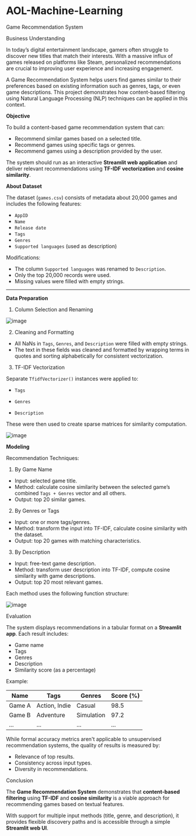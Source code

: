 # AOL-Machine-Learning
Game Recommendation System



Business Understanding

In today’s digital entertainment landscape, gamers often struggle to discover new titles that match their interests. With a massive influx of games released on platforms like Steam, personalized recommendations are crucial to improving user experience and increasing engagement.

A Game Recommendation System helps users find games similar to their preferences based on existing information such as genres, tags, or even game descriptions. This project demonstrates how content-based filtering using Natural Language Processing (NLP) techniques can be applied in this context.



**Objective**

To build a content-based game recommendation system that can:

* Recommend similar games based on a selected title.
* Recommend games using specific tags or genres.
* Recommend games using a description provided by the user.

The system should run as an interactive **Streamlit web application** and deliver relevant recommendations using **TF-IDF vectorization** and **cosine similarity**.



**About Dataset**

The dataset (`games.csv`) consists of metadata about 20,000 games and includes the following features:

* `AppID`
* `Name`
* `Release date`
* `Tags`
* `Genres`
* `Supported languages` (used as description)

Modifications:

* The column `Supported languages` was renamed to `Description`.
* Only the top 20,000 records were used.
* Missing values were filled with empty strings.

------------------------------------------------------

**Data Preparation**

1. Column Selection and Renaming

![image](https://github.com/user-attachments/assets/079908d3-84ae-406d-bb11-1f8a499eb230)


2. Cleaning and Formatting

* All NaNs in `Tags`, `Genres`, and `Description` were filled with empty strings.
* The text in these fields was cleaned and formatted by wrapping terms in quotes and sorting alphabetically for consistent vectorization.

3. TF-IDF Vectorization


Separate `TfidfVectorizer()` instances were applied to:

* `Tags`
* `Genres`

* `Description`

These were then used to create sparse matrices for similarity computation.

![image](https://github.com/user-attachments/assets/4b2fcf82-8e3a-4695-bbda-05375f48b8cf)



**Modeling**

Recommendation Techniques:

1. By Game Name

* Input: selected game title.
* Method: calculate cosine similarity between the selected game’s combined `Tags + Genres` vector and all others.
* Output: top 20 similar games.

 2. By Genres or Tags

* Input: one or more tags/genres.
* Method: transform the input into TF-IDF, calculate cosine similarity with the dataset.
* Output: top 20 games with matching characteristics.

3. By Description

* Input: free-text game description.
* Method: transform user description into TF-IDF, compute cosine similarity with game descriptions.
* Output: top 20 most relevant games.

Each method uses the following function structure:

![image](https://github.com/user-attachments/assets/f703c49f-1887-4501-9f96-c3dc6a82caa6)



Evaluation

The system displays recommendations in a tabular format on a **Streamlit app**. Each result includes:

* Game name
* Tags
* Genres
* Description
* Similarity score (as a percentage)

Example:

| Name   | Tags          | Genres     | Score (%) |
| ------ | ------------- | ---------- | --------- |
| Game A | Action, Indie | Casual     | 98.5      |
| Game B | Adventure     | Simulation | 97.2      |
| ...    | ...           | ...        | ...       |

While formal accuracy metrics aren't applicable to unsupervised recommendation systems, the quality of results is measured by:

* Relevance of top results.
* Consistency across input types.
* Diversity in recommendations.


Conclusion

The **Game Recommendation System** demonstrates that **content-based filtering** using **TF-IDF** and **cosine similarity** is a viable approach for recommending games based on textual features.

With support for multiple input methods (title, genre, and description), it provides flexible discovery paths and is accessible through a simple **Streamlit web UI**.


